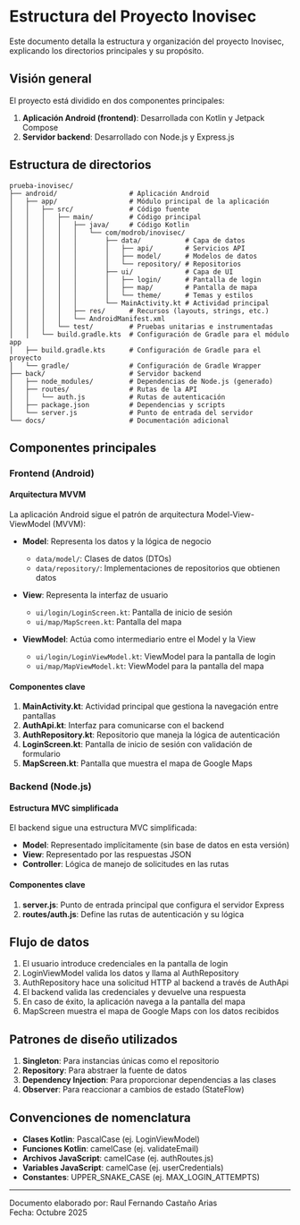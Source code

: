 # Estructura del Proyecto Inovisec

Este documento detalla la estructura y organización del proyecto Inovisec, explicando los directorios principales y su propósito.

## Visión general

El proyecto está dividido en dos componentes principales:

1. **Aplicación Android (frontend)**: Desarrollada con Kotlin y Jetpack Compose
2. **Servidor backend**: Desarrollado con Node.js y Express.js

## Estructura de directorios

```
prueba-inovisec/
├── android/                  # Aplicación Android
│   ├── app/                  # Módulo principal de la aplicación
│   │   ├── src/              # Código fuente
│   │   │   ├── main/         # Código principal
│   │   │   │   ├── java/     # Código Kotlin
│   │   │   │   │   └── com/modrob/inovisec/
│   │   │   │   │       ├── data/           # Capa de datos
│   │   │   │   │       │   ├── api/        # Servicios API
│   │   │   │   │       │   ├── model/      # Modelos de datos
│   │   │   │   │       │   └── repository/ # Repositorios
│   │   │   │   │       ├── ui/             # Capa de UI
│   │   │   │   │       │   ├── login/      # Pantalla de login
│   │   │   │   │       │   ├── map/        # Pantalla de mapa
│   │   │   │   │       │   └── theme/      # Temas y estilos
│   │   │   │   │       └── MainActivity.kt # Actividad principal
│   │   │   │   ├── res/      # Recursos (layouts, strings, etc.)
│   │   │   │   └── AndroidManifest.xml
│   │   │   └── test/         # Pruebas unitarias e instrumentadas
│   │   └── build.gradle.kts  # Configuración de Gradle para el módulo app
│   ├── build.gradle.kts      # Configuración de Gradle para el proyecto
│   └── gradle/               # Configuración de Gradle Wrapper
├── back/                     # Servidor backend
│   ├── node_modules/         # Dependencias de Node.js (generado)
│   ├── routes/               # Rutas de la API
│   │   └── auth.js           # Rutas de autenticación
│   ├── package.json          # Dependencias y scripts
│   └── server.js             # Punto de entrada del servidor
└── docs/                     # Documentación adicional
```

## Componentes principales

### Frontend (Android)

#### Arquitectura MVVM

La aplicación Android sigue el patrón de arquitectura Model-View-ViewModel (MVVM):

- **Model**: Representa los datos y la lógica de negocio
  - `data/model/`: Clases de datos (DTOs)
  - `data/repository/`: Implementaciones de repositorios que obtienen datos

- **View**: Representa la interfaz de usuario
  - `ui/login/LoginScreen.kt`: Pantalla de inicio de sesión
  - `ui/map/MapScreen.kt`: Pantalla del mapa

- **ViewModel**: Actúa como intermediario entre el Model y la View
  - `ui/login/LoginViewModel.kt`: ViewModel para la pantalla de login
  - `ui/map/MapViewModel.kt`: ViewModel para la pantalla del mapa

#### Componentes clave

1. **MainActivity.kt**: Actividad principal que gestiona la navegación entre pantallas
2. **AuthApi.kt**: Interfaz para comunicarse con el backend
3. **AuthRepository.kt**: Repositorio que maneja la lógica de autenticación
4. **LoginScreen.kt**: Pantalla de inicio de sesión con validación de formulario
5. **MapScreen.kt**: Pantalla que muestra el mapa de Google Maps

### Backend (Node.js)

#### Estructura MVC simplificada

El backend sigue una estructura MVC simplificada:

- **Model**: Representado implícitamente (sin base de datos en esta versión)
- **View**: Representado por las respuestas JSON
- **Controller**: Lógica de manejo de solicitudes en las rutas

#### Componentes clave

1. **server.js**: Punto de entrada principal que configura el servidor Express
2. **routes/auth.js**: Define las rutas de autenticación y su lógica

## Flujo de datos

1. El usuario introduce credenciales en la pantalla de login
2. LoginViewModel valida los datos y llama al AuthRepository
3. AuthRepository hace una solicitud HTTP al backend a través de AuthApi
4. El backend valida las credenciales y devuelve una respuesta
5. En caso de éxito, la aplicación navega a la pantalla del mapa
6. MapScreen muestra el mapa de Google Maps con los datos recibidos

## Patrones de diseño utilizados

1. **Singleton**: Para instancias únicas como el repositorio
2. **Repository**: Para abstraer la fuente de datos
3. **Dependency Injection**: Para proporcionar dependencias a las clases
4. **Observer**: Para reaccionar a cambios de estado (StateFlow)

## Convenciones de nomenclatura

- **Clases Kotlin**: PascalCase (ej. LoginViewModel)
- **Funciones Kotlin**: camelCase (ej. validateEmail)
- **Archivos JavaScript**: camelCase (ej. authRoutes.js)
- **Variables JavaScript**: camelCase (ej. userCredentials)
- **Constantes**: UPPER_SNAKE_CASE (ej. MAX_LOGIN_ATTEMPTS)

---

Documento elaborado por: Raul Fernando Castaño Arias  
Fecha: Octubre 2025
